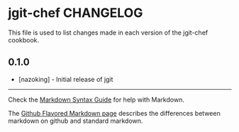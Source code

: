 jgit-chef CHANGELOG
===================

This file is used to list changes made in each version of the jgit-chef cookbook.

0.1.0
-----
- [nazoking] - Initial release of jgit

- - -
Check the [Markdown Syntax Guide](http://daringfireball.net/projects/markdown/syntax) for help with Markdown.

The [Github Flavored Markdown page](http://github.github.com/github-flavored-markdown/) describes the differences between markdown on github and standard markdown.
